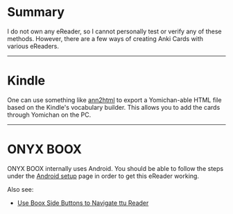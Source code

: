 # Summary

I do not own any eReader, so I cannot personally test or verify any of these methods.
However, there are a few ways of creating Anki Cards with various eReaders.

---

# Kindle

One can use something like [ann2html](https://github.com/xythh/ann2html)
to export a Yomichan-able HTML file based on the Kindle's vocabulary builder.
This allows you to add the cards through Yomichan on the PC.


---

# ONYX BOOX

ONYX BOOX internally uses Android.
You should be able to follow the steps under the [Android setup](setupextraandroid.md) page
in order to get this eReader working.

Also see:

- [Use Boox Side Buttons to Navigate ttu Reader](https://gist.github.com/MarvNC/5f5bbae05c0c1a639cdba291b5c3ee96#use-boox-side-buttons-to-navigate-ttu-reader)
